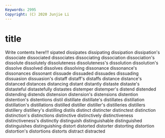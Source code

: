 ```yaml
---
Keywords: 2995
Copyright: (C) 2020 Junjie Li
---
```


# title

Write contents here!!!
sipated
dissipates 
dissipating 
dissipation 
dissipation's 
dissociate 
dissociated 
dissociates 
dissociating 
dissociation 
dissociation's
dissolute 
dissolutely 
dissoluteness 
dissoluteness's 
dissolution 
dissolution's 
dissolve 
dissolved 
dissolves 
dissolving
dissonance 
dissonance's 
dissonances 
dissonant 
dissuade 
dissuaded 
dissuades 
dissuading 
dissuasion 
dissuasion's
distaff 
distaff's 
distaffs 
distance 
distance's 
distanced 
distances 
distancing 
distant 
distantly
distaste 
distaste's 
distasteful 
distastefully 
distastes 
distemper 
distemper's 
distend 
distended 
distending
distends 
distension 
distension's 
distensions 
distention 
distention's 
distentions 
distil 
distillate 
distillate's
distillates 
distillation 
distillation's 
distillations 
distilled 
distiller 
distiller's 
distilleries 
distillers 
distillery
distillery's 
distilling 
distils 
distinct 
distincter 
distinctest 
distinction 
distinction's 
distinctions 
distinctive
distinctively 
distinctiveness 
distinctiveness's 
distinctly 
distinguish 
distinguishable 
distinguished 
distinguishes 
distinguishing 
distort
distorted 
distorter 
distorting 
distortion 
distortion's 
distortions 
distorts 
distract 
distracted 
